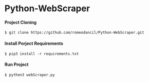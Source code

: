# Python-WebScraper
#### Project Cloning
	$ git clone https://github.com/romeodancil/Python-WebScraper.git
#### Install Porject Requirements
	$ pip3 install -r requirements.txt
#### Run Project
	$ python3 webScraper.py